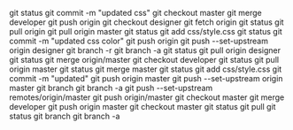 git status
git commit -m "updated css"
git checkout master
git merge developer
git push origin
git checkout designer
git fetch origin
git status
git pull origin
git pull origin master
git status
git add css/style.css
git status
git commit -m "updated css color"
git push origin
git push --set-upstream origin designer
git branch -r
git branch -a
git status
git pull origin designer
git status
git merge origin/master
git checkout developer
git status
git pull origin master
git status
git merge master
git status
git add css/style.css
git commit -m "updated"
git push origin master
git push --set-upstream origin master
git branch
git branch -a
git push --set-upstream remotes/origin/master
git push origin/master
git checkout master
git merge developer
git push origin master
git checkout master
git status
git pull
git status
git branch
git branch -a